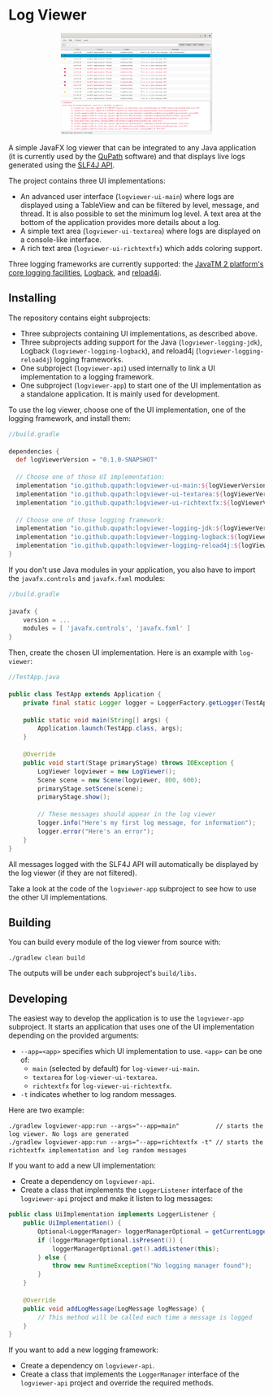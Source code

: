# Log Viewer

<p align="center">
<img src="images/logviewer.png" height="200" alt="Log viewer">
</p>

A simple JavaFX log viewer that can be integrated to any Java application (it is currently used by the [QuPath](https://qupath.github.io/) software) and that displays live logs generated using the [SLF4J API](https://www.slf4j.org/).

The project contains three UI implementations:
* An advanced user interface (`logviewer-ui-main`) where logs are displayed using a TableView and can be filtered by level, message, and thread. It is also possible to set the minimum log level. A text area at the bottom of the application provides more details about a log.
* A simple text area (`logviewer-ui-textarea`) where logs are displayed on a console-like interface.
* A rich text area (`logviewer-ui-richtextfx`) which adds coloring support.

Three logging frameworks are currently supported: the [JavaTM 2 platform's core logging facilities](https://docs.oracle.com/javase/8/docs/api/java/util/logging/package-summary.html), [Logback](https://logback.qos.ch/), and [reload4j](https://reload4j.qos.ch/).

## Installing
The repository contains eight subprojects:
* Three subprojects containing UI implementations, as described above.
* Three subprojects adding support for the Java (`logviewer-logging-jdk`), Logback (`logviewer-logging-logback`), and reload4j (`logviewer-logging-reload4j`) logging frameworks.
* One subproject (`logviewer-api`) used internally to link a UI implementation to a logging framework.
* One subproject (`logviewer-app`) to start one of the UI implementation as a standalone application. It is mainly used for development.

To use the log viewer, choose one of the UI implementation, one of the logging framework, and install them:
```groovy
//build.gradle

dependencies {
  def logViewerVersion = "0.1.0-SNAPSHOT"

  // Choose one of those UI implementation:
  implementation "io.github.qupath:logviewer-ui-main:${logViewerVersion}"
  implementation "io.github.qupath:logviewer-ui-textarea:${logViewerVersion}"
  implementation "io.github.qupath:logviewer-ui-richtextfx:${logViewerVersion}"

  // Choose one of those logging framework:
  implementation "io.github.qupath:logviewer-logging-jdk:${logViewerVersion}"
  implementation "io.github.qupath:logviewer-logging-logback:${logViewerVersion}"
  implementation "io.github.qupath:logviewer-logging-reload4j:${logViewerVersion}"
}
```

If you don't use Java modules in your application, you also have to import the `javafx.controls` and `javafx.fxml` modules:
```groovy
//build.gradle

javafx {
    version = ...
    modules = [ 'javafx.controls', 'javafx.fxml' ]
}
```

Then, create the chosen UI implementation. Here is an example with `log-viewer`:
```java
//TestApp.java

public class TestApp extends Application {
    private final static Logger logger = LoggerFactory.getLogger(TestApp.class);
    
    public static void main(String[] args) {
        Application.launch(TestApp.class, args);
    }
    
    @Override
    public void start(Stage primaryStage) throws IOException {
        LogViewer logviewer = new LogViewer();
        Scene scene = new Scene(logviewer, 800, 600);
        primaryStage.setScene(scene);
        primaryStage.show();

        // These messages should appear in the log viewer
        logger.info("Here's my first log message, for information");
        logger.error("Here's an error");
    }
}
```
All messages logged with the SLF4J API will automatically be displayed by the log viewer (if they are not filtered).

Take a look at the code of the `logviewer-app` subproject to see how to use the other UI implementations.

## Building
You can build every module of the log viewer from source with:
```shell
./gradlew clean build
```
The outputs will be under each subproject's `build/libs`.

## Developing
The easiest way to develop the application is to use the `logviewer-app` subproject.
It starts an application that uses one of the UI implementation depending on the provided arguments:
* `--app=<app>` specifies which UI implementation to use. `<app>` can be one of:
  * `main` (selected by default) for `log-viewer-ui-main`.
  * `textarea` for `log-viewer-ui-textarea`.
  * `richtextfx` for `log-viewer-ui-richtextfx`.
* `-t` indicates whether to log random messages.

Here are two example:
```shell
./gradlew logviewer-app:run --args="--app=main"          // starts the log viewer. No logs are generated
./gradlew logviewer-app:run --args="--app=richtextfx -t" // starts the richtextfx implementation and log random messages
```

If you want to add a new UI implementation:
* Create a dependency on `logviewer-api`.
* Create a class that implements the `LoggerListener` interface of the `logviewer-api` project and make it listen to log messages:
```java
public class UiImplementation implements LoggerListener {
    public UiImplementation() {
        Optional<LoggerManager> loggerManagerOptional = getCurrentLoggerManager();
        if (loggerManagerOptional.isPresent()) {
            loggerManagerOptional.get().addListener(this);
        } else {
            throw new RuntimeException("No logging manager found");
        }
    }

    @Override
    public void addLogMessage(LogMessage logMessage) {
        // This method will be called each time a message is logged
    }
}
```

If you want to add a new logging framework:
* Create a dependency on `logviewer-api`.
* Create a class that implements the `LoggerManager` interface of the `logviewer-api` project and override the required methods.
